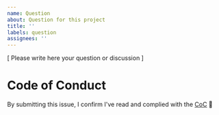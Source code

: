 ```yaml
---
name: Question
about: Question for this project
title: ''
labels: question
assignees: ''
---
```


[ Please write here your question or discussion ]

# Code of Conduct

By submitting this issue, I confirm I've read and complied with the [CoC](https://github.com/dev-protocol/protocol/blob/main/CODE_OF_CONDUCT.md) 🖖
